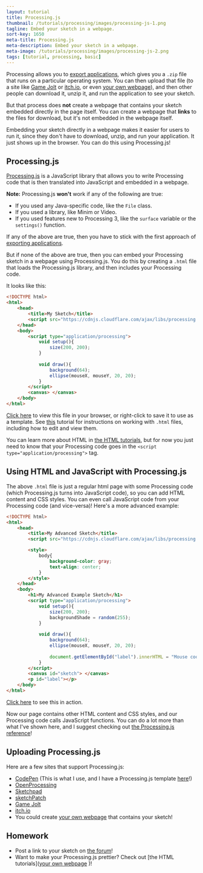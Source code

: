 ```yaml
---
layout: tutorial
title: Processing.js
thumbnail: /tutorials/processing/images/processing-js-1.png
tagline: Embed your sketch in a webpage.
sort-key: 1650
meta-title: Processing.js
meta-description: Embed your sketch in a webpage.
meta-image: /tutorials/processing/images/processing-js-2.png
tags: [tutorial, processing, basic]
---
```


Processing allows you to [export applications](/tutorials/processing/export-applications), which gives you a `.zip` file that runs on a particular operating system. You can then upload that file (to a site like [Game Jolt](http://gamejolt.com/) or [itch.io](https://itch.io/), or even [your own webpage](/tutorials/html/)), and then other people can download it, unzip it, and run the application to see your sketch.

But that process does **not** create a webpage that contains your sketch embedded directly in the page itself. You can create a webpage that **links** to the files for download, but it's not embedded in the webpage itself.

Embedding your sketch directly in a webpage makes it easier for users to run it, since they don't have to download, unzip, and run your application. It just shows up in the browser. You can do this using Processing.js!

## Processing.js

[Processing.js](http://processingjs.org/) is a JavaScript library that allows you to write Processing code that is then translated into JavaScript and embedded in a webpage.

**Note:** Processing.js **won't** work if any of the following are true:

- If you used any Java-specific code, like the `File` class.
- If you used a library, like Minim or Video.
- If you used features new to Processing 3, like the `surface` variable or the `settings()` function.

If any of the above are true, then you have to stick with the first approach of [exporting applications](/tutorials/processing/export-applications).

But if none of the above are true, then you can embed your Processing sketch in a webpage using Processing.js. You do this by creating a `.html` file that loads the Processing.js library, and then includes your Processing code.

It looks like this:

```html
<!DOCTYPE html>
<html>
	<head>
		<title>My Sketch</title>
		<script src="https://cdnjs.cloudflare.com/ajax/libs/processing.js/1.6.0/processing.min.js"></script>
	</head>
	<body>
		<script type="application/processing">
			void setup(){
				size(200, 200);
			}
			
			void draw(){
				background(64);
				ellipse(mouseX, mouseY, 20, 20);
			}
		</script>
		<canvas> </canvas>
	</body>
</html>
```

[Click here](/tutorials/processing/files/simple-processing-js-sketch.html) to view this file in your browser, or right-click to save it to use as a template. See [this](/tutorials/html/html) tutorial for instructions on working with `.html` files, including how to edit and view them.

You can learn more about HTML in [the HTML tutorials](/tutorials/html), but for now you just need to know that your Processing code goes in the `<script type="application/processing">` tag.

## Using HTML and JavaScript with Processing.js

The above `.html` file is just a regular html page with some Processing code (which Processing.js turns into JavaScript code), so you can add HTML content and CSS styles. You can even call JavaScript code from your Processing code (and vice-versa)! Here's a more advanced example:

```html
<!DOCTYPE html>
<html>
	<head>
		<title>My Advanced Sketch</title>
		<script src="https://cdnjs.cloudflare.com/ajax/libs/processing.js/1.6.0/processing.min.js"></script>

		<style>
			body{
				background-color: gray;
				text-align: center;
			}
		</style>
	</head>
	<body>
		<h1>My Advanced Example Sketch</h1>
		<script type="application/processing">
			void setup(){
				size(200, 200);
				backgroundShade = random(255);
			}
			
			void draw(){
				background(64);
				ellipse(mouseX, mouseY, 20, 20);
				
				document.getElementById("label").innerHTML = "Mouse coordinates: " + mouseX + ", " + mouseY;
			}
		</script>
		<canvas id="sketch"> </canvas>
		<p id="label"></p>
	</body>
</html>
```

[Click here](/tutorials/processing/files/advanced-processing-js-sketch.html) to see this in action.

Now our page contains other HTML content and CSS styles, and our Processing code calls JavaScript functions. You can do a lot more than what I've shown here, and I suggest checking out [the Processing.js reference](http://processingjs.org/articles/p5QuickStart.html)!

## Uploading Processing.js

Here are a few sites that support Processing.js:

- [CodePen](http://codepen.io/) (This is what I use, and I have a Processing.js template [here](http://codepen.io/pen?template=LRzErQ)!)
- [OpenProcessing](http://www.openprocessing.org/)
- [Sketchpad](http://sketchpad.cc/)
- [sketchPatch](http://sketchpatch.net/)
- [Game Jolt](http://gamejolt.com/)
- [itch.io](https://itch.io/)
- You could create [your own webpage](/tutorials/html/) that contains your sketch!

## Homework

- Post a link to your sketch on [the forum](http://forum.HappyCoding.io)!
- Want to make your Processing.js prettier? Check out [the HTML tutorials]([your own webpage](/tutorials/html/) )!

